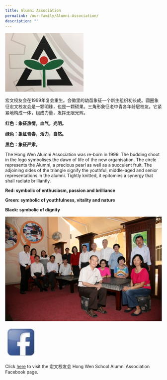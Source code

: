 ```yaml
---
title: Alumni Association
permalink: /our-family/Alumni-Association/
description: ""
---
```

<img style="width:50%;height:50%" src="/images/Our%20Family/Alumni%20association/alumnilogo_small-300x225.jpg">

宏文校友会在1999年复会重生。会徽里的幼苗象征一个新生组织初长成。圆圈象征宏文校友会是一颗明珠，也是一颗硕果。三角形象征老中青各年龄层校友。它紧紧地构成一体，组成力量，发挥无限光辉。

**红色：象征热情，血气，光明。**

**绿色：象征青春，活力，自然。**

**黑色：象征严肃。**

The Hong Wen Alumni Association was re-born in 1999. The budding shoot in the logo symbolises the dawn of life of the new organisation. The circle represents the Alumni, a precious pearl as well as a succulent fruit. The adjoining sides of the triangle signify the youthful, middle-aged and senior representations in the alumni. Tightly knitted, it epitomies a synergy that shall radiate brilliantly.

**Red: symbolic of enthusiasm, passion and brilliance**

**Green: symbolic of youthfulness, vitality and nature**

**Black: symbolic of dignity**

![](/images/Our%20Family/Alumni%20association/Optimized-Alumni-1024x682.jpg)


<img style="width:20%;height:50%" src="/images/Our%20Family/Alumni%20association/facebook_logo_alumni.jpg">

Click [here](https://www.facebook.com/%E5%AE%8F%E6%96%87%E6%A0%A1%E5%8F%8B%E4%BC%9A-Hong-Wen-School-Alumni-Association-409885265820163/) to visit the 宏文校友会 Hong Wen School Alumni Association Facebook page.